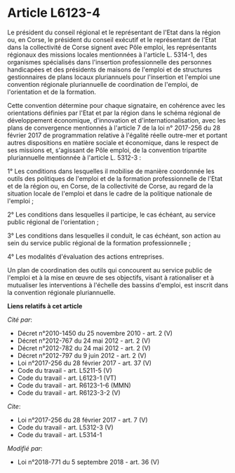 # Article L6123-4

Le président du conseil régional et le représentant de l'Etat dans la région ou, en Corse, le président du conseil exécutif
et le représentant de l'Etat dans la collectivité de Corse signent avec Pôle emploi, les représentants régionaux des missions
locales mentionnées à l'article L. 5314-1, des organismes spécialisés dans l'insertion professionnelle des personnes
handicapées et des présidents de maisons de l'emploi et de structures gestionnaires de plans locaux pluriannuels pour
l'insertion et l'emploi une convention régionale pluriannuelle de coordination de l'emploi, de l'orientation et de la
formation. 

Cette convention détermine pour chaque signataire, en cohérence avec les orientations définies par l'Etat et par la région
dans le schéma régional de développement économique, d'innovation et d'internationalisation, avec les plans de convergence
mentionnés à l'article 7 de la loi n° 2017-256 du 28 février 2017 de programmation relative à l'égalité réelle outre-mer et
portant autres dispositions en matière sociale et économique, dans le respect de ses missions et, s'agissant de Pôle emploi,
de la convention tripartite pluriannuelle mentionnée à l'article L. 5312-3 : 

1° Les conditions dans lesquelles il mobilise de manière coordonnée les outils des politiques de l'emploi et de la formation
professionnelle de l'Etat et de la région ou, en Corse, de la collectivité de Corse, au regard de la situation locale de
l'emploi et dans le cadre de la politique nationale de l'emploi ; 

2° Les conditions dans lesquelles il participe, le cas échéant, au service public régional de l'orientation ; 

3° Les conditions dans lesquelles il conduit, le cas échéant, son action au sein du service public régional de la formation
professionnelle ; 

4° Les modalités d'évaluation des actions entreprises. 

Un plan de coordination des outils qui concourent au service public de l'emploi et à la mise en œuvre de ses objectifs,
visant à rationaliser et à mutualiser les interventions à l'échelle des bassins d'emploi, est inscrit dans la convention
régionale pluriannuelle.

**Liens relatifs à cet article**

_Cité par_:

  - Décret n°2010-1450 du 25 novembre 2010 - art. 2 (V)
  - Décret n°2012-767 du 24 mai 2012 - art. 2 (V)
  - Décret n°2012-782 du 24 mai 2012 - art. 2 (V)
  - Décret n°2012-797 du 9 juin 2012 - art. 2 (V)
  - Loi n°2017-256 du 28 février 2017 - art. 37 (V)
  - Code du travail - art. L5211-5 (V)
  - Code du travail - art. L6123-1 (VT)
  - Code du travail - art. R6123-1-6 (MMN)
  - Code du travail - art. R6123-3-2 (V)

_Cite_:

  - Loi n°2017-256 du 28 février 2017 - art. 7 (V)
  - Code du travail - art. L5312-3 (V)
  - Code du travail - art. L5314-1

_Modifié par_:

  - Loi n°2018-771 du 5 septembre 2018 - art. 36 (V)
